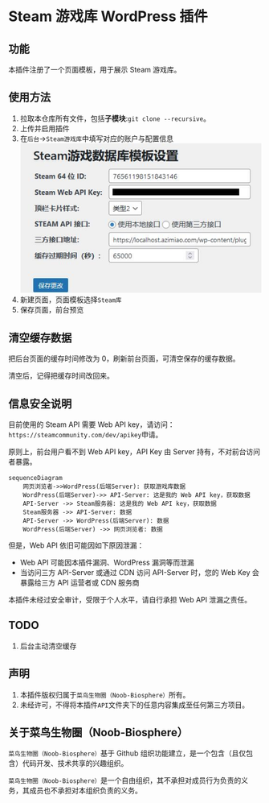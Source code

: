 # Steam 游戏库 WordPress 插件

## 功能

本插件注册了一个页面模板，用于展示 Steam 游戏库。

## 使用方法
1. 拉取本仓库所有文件，包括**子模块**:`git clone --recursive`。
2. 上传并启用插件
3. 在`后台`->`Steam游戏库`中填写对应的账户与配置信息<br>![设置界面](assets/image/settingtip2.jpg)
4. 新建页面，页面模板选择`Steam库`
5. 保存页面，前台预览

## 清空缓存数据

把后台页面的缓存时间修改为 0，刷新前台页面，可清空保存的缓存数据。

清空后，记得把缓存时间改回来。

## 信息安全说明

目前使用的 Steam API 需要 Web API key，请访问：`https://steamcommunity.com/dev/apikey`申请。

原则上，前台用户看不到 Web API key，API Key 由 Server 持有，不对前台访问者暴露。

```mermaid
sequenceDiagram
    网页浏览者->>WordPress(后端Server): 获取游戏库数据
    WordPress(后端Server)->> API-Server: 这是我的 Web API key，获取数据
    API-Server ->> Steam服务器: 这是我的 Web API key，获取数据
    Steam服务器 ->> API-Server: 数据
    API-Server ->> WordPress(后端Server): 数据
    WordPress(后端Server) ->> 网页浏览者: 数据
```

但是，Web API 依旧可能因如下原因泄漏：

- Web API 可能因本插件漏洞、WordPress 漏洞等而泄漏
- 当访问三方 API-Server 或通过 CDN 访问 API-Server 时，您的 Web Key 会暴露给三方 API 运营者或 CDN 服务商

本插件未经过安全审计，受限于个人水平，请自行承担 Web API 泄漏之责任。

## TODO

1. 后台主动清空缓存

## 声明

1. 本插件版权归属于`菜鸟生物圈（Noob-Biosphere）`所有。
2. 未经许可，不得将本插件`API`文件夹下的任意内容集成至任何第三方项目。

## 关于菜鸟生物圈（Noob-Biosphere）

`菜鸟生物圈（Noob-Biosphere）`基于 Github 组织功能建立，是一个包含（且仅包含）代码开发、技术共享的兴趣组织。

`菜鸟生物圈（Noob-Biosphere）`是一个自由组织，其不承担对成员行为负责的义务，其成员也不承担对本组织负责的义务。

